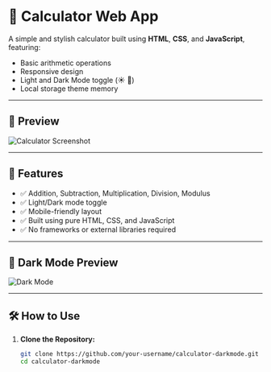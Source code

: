# 🧮 Calculator Web App

A simple and stylish calculator built using **HTML**, **CSS**, and **JavaScript**, featuring:

- Basic arithmetic operations
- Responsive design
- Light and Dark Mode toggle (☀️ 🌙)
- Local storage theme memory

---

## 📸 Preview

![Calculator Screenshot](screenshot.png) <!-- Replace with actual screenshot if available -->

---

## 🚀 Features

- ✅ Addition, Subtraction, Multiplication, Division, Modulus
- ✅ Light/Dark mode toggle
- ✅ Mobile-friendly layout
- ✅ Built using pure HTML, CSS, and JavaScript
- ✅ No frameworks or external libraries required

---

## 🌙 Dark Mode Preview

![Dark Mode](darkmode.png) <!-- Optional screenshot for dark mode -->

---

## 🛠️ How to Use

1. **Clone the Repository:**
   ```bash
   git clone https://github.com/your-username/calculator-darkmode.git
   cd calculator-darkmode

